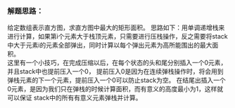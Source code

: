 ### 解题思路：
给定数组表示直方图，求直方图中最大的矩形面积。
思路如下：用单调递增栈来进行计算，如果第i个元素大于栈顶元素，只需要进行压栈操作，反之需要将stack
中大于元素i的元素全部弹出，同时计算以每个弹出元素为高所能围出的最大面积。  
这里有一个小技巧，在完成压缩以后，在每个状态的头和尾分别插入一个0元素，并且stack中也提前压入一个0，
提前压入0是因为在连续弹栈操作时，将会用到弹栈元素的下一个元素，提前压入一个0可以防止stack为空。
在结尾出插入一个0元素，是因为我们只在弹栈的时候计算面积，而有意义的高度最小为1，这样就可以保证
stack中的所有有意义元素弹栈并计算。